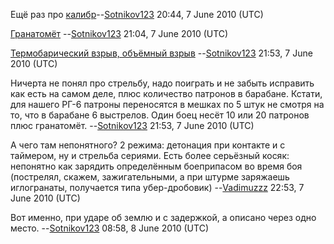 Ещё раз про
[калибр](http://ru.wikipedia.org/wiki/%D0%9A%D0%B0%D0%BB%D0%B8%D0%B1%D1%80#cite_note-0)--[Sotnikov123](User:Sotnikov123 "wikilink")
20:44, 7 June 2010 (UTC)

[Гранатомёт](http://ru.wikipedia.org/wiki/%D0%A0%D0%93-6)
--[Sotnikov123](User:Sotnikov123 "wikilink") 21:04, 7 June 2010 (UTC)

[Термобарический взрыв, объёмный
взрыв](http://legion.wplus.net/others/termob.shtml)
--[Sotnikov123](User:Sotnikov123 "wikilink") 21:53, 7 June 2010 (UTC)

Ничерта не понял про стрельбу, надо поиграть и не забыть исправить как
есть на самом деле, плюс количество патронов в барабане. Кстати, для
нашего РГ-6 патроны переносятся в мешках по 5 штук не смотря на то, что
в барабане 6 выстрелов. Один боец несёт 10 или 20 патронов плюс
гранатомёт. --[Sotnikov123](User:Sotnikov123 "wikilink") 21:53, 7 June
2010 (UTC)

А чего там непонятного? 2 режима: детонация при контакте и с таймером,
ну и стрельба сериями. Есть более серьёзный косяк: непонятно как
зарядить определённым боеприпасом во время боя (пострелял, скажем,
зажигательными, а при штурме заряжаешь иглогранаты, получается типа
убер-дробовик) --[Vadimuzzz](User:Vadimuzzz "wikilink") 22:53, 7 June
2010 (UTC)

Вот именно, при ударе об землю и с задержкой, а описано через одно
место. --[Sotnikov123](User:Sotnikov123 "wikilink") 08:58, 8 June 2010
(UTC)